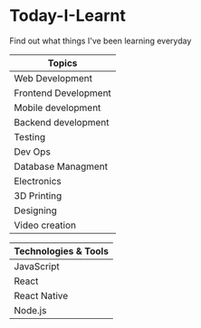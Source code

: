 # Today-I-Learnt
Find out what things I've been learning everyday

| Topics            |
|-------------------|
| Web Development   |
| Frontend Development|
| Mobile development|
| Backend development|
| Testing           |
| Dev Ops           |
| Database Managment |
| Electronics       |
| 3D Printing       |
| Designing         |
| Video creation    |


| Technologies & Tools |
|--------------|
| JavaScript   |
| React        |
| React Native |
| Node.js      |

